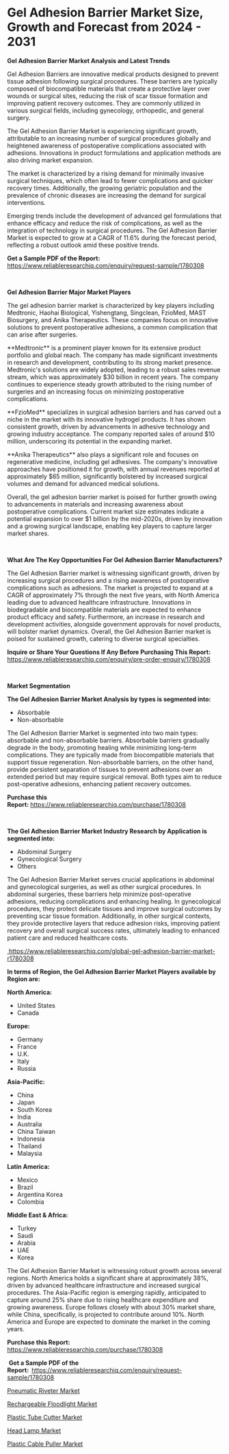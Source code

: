 <p><h1>Gel Adhesion Barrier Market Size, Growth and Forecast from 2024 - 2031</h1></p><p><strong>Gel Adhesion Barrier Market Analysis and Latest Trends</strong></p>
<p><p>Gel Adhesion Barriers are innovative medical products designed to prevent tissue adhesion following surgical procedures. These barriers are typically composed of biocompatible materials that create a protective layer over wounds or surgical sites, reducing the risk of scar tissue formation and improving patient recovery outcomes. They are commonly utilized in various surgical fields, including gynecology, orthopedic, and general surgery.</p><p>The Gel Adhesion Barrier Market is experiencing significant growth, attributable to an increasing number of surgical procedures globally and heightened awareness of postoperative complications associated with adhesions. Innovations in product formulations and application methods are also driving market expansion. </p><p>The market is characterized by a rising demand for minimally invasive surgical techniques, which often lead to fewer complications and quicker recovery times. Additionally, the growing geriatric population and the prevalence of chronic diseases are increasing the demand for surgical interventions. </p><p>Emerging trends include the development of advanced gel formulations that enhance efficacy and reduce the risk of complications, as well as the integration of technology in surgical procedures. The Gel Adhesion Barrier Market is expected to grow at a CAGR of 11.6% during the forecast period, reflecting a robust outlook amid these positive trends.</p></p>
<p><strong>Get a Sample PDF of the Report:&nbsp;</strong> <a href="https://www.reliableresearchiq.com/enquiry/request-sample/1780308?utm_campaign=1088&utm_medium=2&utm_source=Github&utm_content=ia&utm_term=19122024&utm_id=gel-adhesion-barrier">https://www.reliableresearchiq.com/enquiry/request-sample/1780308</a></p>
<p>&nbsp;</p>
<p><strong>Gel Adhesion Barrier Major Market Players</strong></p>
<p><p>The gel adhesion barrier market is characterized by key players including Medtronic, Haohai Biological, Yishengtang, Singclean, FzioMed, MAST Biosurgery, and Anika Therapeutics. These companies focus on innovative solutions to prevent postoperative adhesions, a common complication that can arise after surgeries.</p><p>**Medtronic** is a prominent player known for its extensive product portfolio and global reach. The company has made significant investments in research and development, contributing to its strong market presence. Medtronic's solutions are widely adopted, leading to a robust sales revenue stream, which was approximately $30 billion in recent years. The company continues to experience steady growth attributed to the rising number of surgeries and an increasing focus on minimizing postoperative complications.</p><p>**FzioMed** specializes in surgical adhesion barriers and has carved out a niche in the market with its innovative hydrogel products. It has shown consistent growth, driven by advancements in adhesive technology and growing industry acceptance. The company reported sales of around $10 million, underscoring its potential in the expanding market.</p><p>**Anika Therapeutics** also plays a significant role and focuses on regenerative medicine, including gel adhesives. The company's innovative approaches have positioned it for growth, with annual revenues reported at approximately $65 million, significantly bolstered by increased surgical volumes and demand for advanced medical solutions.</p><p>Overall, the gel adhesion barrier market is poised for further growth owing to advancements in materials and increasing awareness about postoperative complications. Current market size estimates indicate a potential expansion to over $1 billion by the mid-2020s, driven by innovation and a growing surgical landscape, enabling key players to capture larger market shares.</p></p>
<p>&nbsp;</p>
<p><strong>What Are The Key Opportunities For Gel Adhesion Barrier Manufacturers?</strong></p>
<p><p>The Gel Adhesion Barrier market is witnessing significant growth, driven by increasing surgical procedures and a rising awareness of postoperative complications such as adhesions. The market is projected to expand at a CAGR of approximately 7% through the next five years, with North America leading due to advanced healthcare infrastructure. Innovations in biodegradable and biocompatible materials are expected to enhance product efficacy and safety. Furthermore, an increase in research and development activities, alongside government approvals for novel products, will bolster market dynamics. Overall, the Gel Adhesion Barrier market is poised for sustained growth, catering to diverse surgical specialties.</p></p>
<p><strong>Inquire or Share Your Questions If Any Before Purchasing This Report:</strong> <a href="https://www.reliableresearchiq.com/enquiry/pre-order-enquiry/1780308?utm_campaign=1088&utm_medium=2&utm_source=Github&utm_content=ia&utm_term=19122024&utm_id=gel-adhesion-barrier">https://www.reliableresearchiq.com/enquiry/pre-order-enquiry/1780308</a></p>
<p>&nbsp;</p>
<p><strong>Market Segmentation</strong></p>
<p><strong>The Gel Adhesion Barrier Market Analysis by types is segmented into:</strong></p>
<p><ul><li>Absorbable</li><li>Non-absorbable</li></ul></p>
<p><p>The Gel Adhesion Barrier Market is segmented into two main types: absorbable and non-absorbable barriers. Absorbable barriers gradually degrade in the body, promoting healing while minimizing long-term complications. They are typically made from biocompatible materials that support tissue regeneration. Non-absorbable barriers, on the other hand, provide persistent separation of tissues to prevent adhesions over an extended period but may require surgical removal. Both types aim to reduce post-operative adhesions, enhancing patient recovery outcomes.</p></p>
<p><strong>Purchase this Report:&nbsp;</strong><a href="https://www.reliableresearchiq.com/purchase/1780308?utm_campaign=1088&utm_medium=2&utm_source=Github&utm_content=ia&utm_term=19122024&utm_id=gel-adhesion-barrier">https://www.reliableresearchiq.com/purchase/1780308</a></p>
<p>&nbsp;</p>
<p><strong>The Gel Adhesion Barrier Market Industry Research by Application is segmented into:</strong></p>
<p><ul><li>Abdominal Surgery</li><li>Gynecological Surgery</li><li>Others</li></ul></p>
<p><p>The Gel Adhesion Barrier Market serves crucial applications in abdominal and gynecological surgeries, as well as other surgical procedures. In abdominal surgeries, these barriers help minimize post-operative adhesions, reducing complications and enhancing healing. In gynecological procedures, they protect delicate tissues and improve surgical outcomes by preventing scar tissue formation. Additionally, in other surgical contexts, they provide protective layers that reduce adhesion risks, improving patient recovery and overall surgical success rates, ultimately leading to enhanced patient care and reduced healthcare costs.</p></p>
<p><a href="https://www.reliableresearchiq.com/global-gel-adhesion-barrier-market-r1780308?utm_campaign=1088&utm_medium=2&utm_source=Github&utm_content=ia&utm_term=19122024&utm_id=gel-adhesion-barrier">&nbsp;https://www.reliableresearchiq.com/global-gel-adhesion-barrier-market-r1780308</a></p>
<p><strong>In terms of Region, the Gel Adhesion Barrier Market Players available by Region are:</strong></p>
<p>
    <p> <strong> North America: </strong>
        <ul>
            <li>United States</li>
            <li>Canada</li>
        </ul>
        </p> 
    <p> <strong> Europe: </strong>
        <ul>
            <li>Germany</li>
            <li>France</li>
            <li>U.K.</li>
            <li>Italy</li>
            <li>Russia</li>
        </ul>
        </p> 
    <p> <strong> Asia-Pacific: </strong>
        <ul>
            <li>China</li>
            <li>Japan</li>
            <li>South Korea</li>
            <li>India</li>
            <li>Australia</li>
            <li>China Taiwan</li>
            <li>Indonesia</li>
            <li>Thailand</li>
            <li>Malaysia</li>
        </ul>
        </p> 
    <p> <strong> Latin America: </strong>
        <ul>
            <li>Mexico</li>
            <li>Brazil</li>
            <li>Argentina Korea</li>
            <li>Colombia</li>
        </ul>
        </p> 
    <p> <strong> Middle East & Africa: </strong>
        <ul>
            <li>Turkey</li>
            <li>Saudi</li>
            <li>Arabia</li>
            <li>UAE</li>
            <li>Korea</li>
        </ul>
    </p>
    </p>
<p><p>The Gel Adhesion Barrier Market is witnessing robust growth across several regions. North America holds a significant share at approximately 38%, driven by advanced healthcare infrastructure and increased surgical procedures. The Asia-Pacific region is emerging rapidly, anticipated to capture around 25% share due to rising healthcare expenditure and growing awareness. Europe follows closely with about 30% market share, while China, specifically, is projected to contribute around 10%. North America and Europe are expected to dominate the market in the coming years.</p></p>
<p><strong>Purchase this Report: </strong><a href="https://www.reliableresearchiq.com/purchase/1780308?utm_campaign=1088&utm_medium=2&utm_source=Github&utm_content=ia&utm_term=19122024&utm_id=gel-adhesion-barrier">https://www.reliableresearchiq.com/purchase/1780308</a></p>
<p>&nbsp;<strong>Get a Sample PDF of the Report:&nbsp;&nbsp;</strong><a href="https://www.reliableresearchiq.com/enquiry/request-sample/1780308?utm_campaign=1088&utm_medium=2&utm_source=Github&utm_content=ia&utm_term=19122024&utm_id=gel-adhesion-barrier">https://www.reliableresearchiq.com/enquiry/request-sample/1780308</a></p>
<p><strong></strong></p>
<p><p><a href="https://www.linkedin.com/pulse/key-drivers-pneumatic-riveter-markets-projected-98-cagr-2031-semxf?utm_campaign=1088&utm_medium=2&utm_source=Github&utm_content=ia&utm_term=19122024&utm_id=gel-adhesion-barrier">Pneumatic Riveter Market</a></p><p><a href="https://www.linkedin.com/pulse/rechargeable-floodlight-market-research-report-drivers-critical-fe1mf?utm_campaign=1088&utm_medium=2&utm_source=Github&utm_content=ia&utm_term=19122024&utm_id=gel-adhesion-barrier">Rechargeable Floodlight Market</a></p><p><a href="https://www.linkedin.com/pulse/global-plastic-tube-cutter-market-forecast-2024-2031-component-8i8tf?utm_campaign=1088&utm_medium=2&utm_source=Github&utm_content=ia&utm_term=19122024&utm_id=gel-adhesion-barrier">Plastic Tube Cutter Market</a></p><p><a href="https://www.linkedin.com/pulse/future-head-lamp-market-size-trends-industrys-94cagrfrom-2024-sx71f?utm_campaign=1088&utm_medium=2&utm_source=Github&utm_content=ia&utm_term=19122024&utm_id=gel-adhesion-barrier">Head Lamp Market</a></p><p><a href="https://www.linkedin.com/pulse/success-road-map-growing-plastic-cable-puller-market-industrys-xkpuf?utm_campaign=1088&utm_medium=2&utm_source=Github&utm_content=ia&utm_term=19122024&utm_id=gel-adhesion-barrier">Plastic Cable Puller Market</a></p></p>